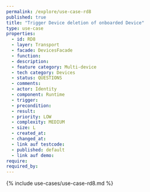 ```yaml
---
permalink: /explore/use-case-rd8
published: true
title: "Trigger Device deletion of onboarded Device"
type: use-case
properties:
  - id: RD8
  - layer: Transport
  - facade: DevicesFacade
  - function:
  - description:
  - feature category: Multi-device
  - tech category: Devices
  - status: QUESTIONS
  - comments:
  - actor: Identity
  - component: Runtime
  - trigger:
  - precondition:
  - result:
  - priority: LOW
  - complexity: MEDIUM
  - size: L
  - created_at:
  - changed_at:
  - link auf testcode:
  - published: default
  - link auf demo:
require:
required_by:
---
```


{% include use-cases/use-case-rd8.md %}